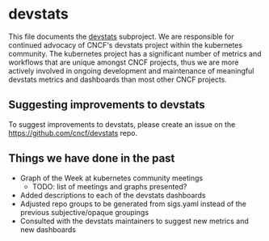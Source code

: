 # devstats

This file documents the [devstats](https://k8s.devstats.cncf.io/) subproject.
We are responsible for continued advocacy of CNCF's devstats project within the kubernetes
community. The kubernetes project has a significant number of metrics
and workflows that are unique amongst CNCF projects, thus we are more
actively involved in ongoing development and maintenance of meaningful
devstats metrics and dashboards than most other CNCF projects.

## Suggesting improvements to devstats

To suggest improvements to devstats, please create an issue on the
https://github.com/cncf/devstats repo.

## Things we have done in the past

- Graph of the Week at kubernetes community meetings
  - TODO: list of meetings and graphs presented?
- Added descriptions to each of the devstats dashboards
- Adjusted repo groups to be generated from sigs.yaml instead of the
  previous subjective/opaque groupings
- Consulted with the devstats maintainers to suggest new metrics and
  new dashboards

